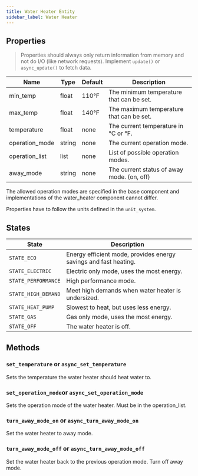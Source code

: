 ```yaml
---
title: Water Heater Entity
sidebar_label: Water Heater
---
```


## Properties

> Properties should always only return information from memory and not do I/O (like network requests). Implement `update()` or `async_update()` to fetch data.

| Name | Type | Default | Description
| ---- | ---- | ------- | -----------
| min_temp | float | 110°F | The minimum temperature that can be set.
| max_temp | float | 140°F | The maximum temperature that can be set.
| temperature | float | none | The current temperature in °C or °F.
| operation_mode | string | none | The current operation mode.
| operation_list | list | none | List of possible operation modes.
| away_mode | string | none | The current status of away mode. (on, off)

The allowed operation modes are specified in the base component and implementations of the water_heater component cannot differ.

Properties have to follow the units defined in the `unit_system`.

## States
| State | Description
| ----- | -----------
| `STATE_ECO` | Energy efficient mode, provides energy savings and fast heating.
| `STATE_ELECTRIC` | Electric only mode, uses the most energy.
| `STATE_PERFORMANCE` | High performance mode.
| `STATE_HIGH_DEMAND` | Meet high demands when water heater is undersized.
| `STATE_HEAT_PUMP` | Slowest to heat, but uses less energy.
| `STATE_GAS` | Gas only mode, uses the most energy.
| `STATE_OFF` | The water heater is off.

## Methods
### `set_temperature` or `async_set_temperature`
Sets the temperature the water heater should heat water to.

### `set_operation_mode`or `async_set_operation_mode`
Sets the operation mode of the water heater. Must be in the operation_list.

### `turn_away_mode_on` or `async_turn_away_mode_on`
Set the water heater to away mode.

### `turn_away_mode_off` or `async_turn_away_mode_off`
Set the water heater back to the previous operation mode. Turn off away mode.
